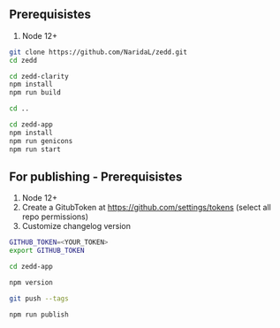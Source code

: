 ## Prerequisistes

1. Node 12+

```sh
git clone https://github.com/NaridaL/zedd.git
cd zedd

cd zedd-clarity
npm install
npm run build

cd ..

cd zedd-app
npm install
npm run genicons
npm run start
```

## For publishing - Prerequisistes

1. Node 12+
2. Create a GitubToken at https://github.com/settings/tokens (select all repo permissions)
3. Customize changelog version

```sh
GITHUB_TOKEN=<YOUR_TOKEN>
export GITHUB_TOKEN

cd zedd-app

npm version

git push --tags

npm run publish
```
